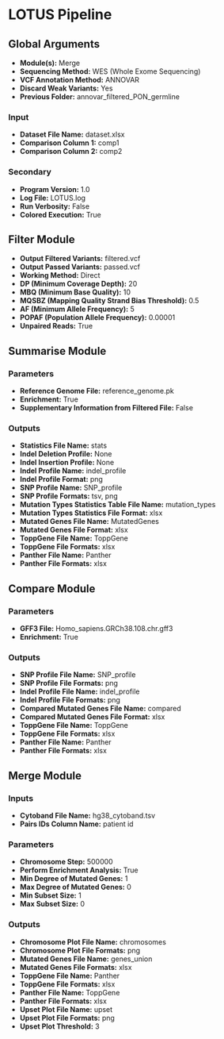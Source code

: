 # LOTUS Pipeline

## Global Arguments

- **Module(s):** Merge
- **Sequencing Method:** WES (Whole Exome Sequencing)
- **VCF Annotation Method:** ANNOVAR
- **Discard Weak Variants:** Yes
- **Previous Folder:** annovar_filtered_PON_germline

### Input

- **Dataset File Name:** dataset.xlsx
- **Comparison Column 1:** comp1
- **Comparison Column 2:** comp2

### Secondary

- **Program Version:** 1.0
- **Log File:** LOTUS.log
- **Run Verbosity:** False
- **Colored Execution:** True

## Filter Module

- **Output Filtered Variants:** filtered.vcf
- **Output Passed Variants:** passed.vcf
- **Working Method:** Direct
- **DP (Minimum Coverage Depth):** 20
- **MBQ (Minimum Base Quality):** 10
- **MQSBZ (Mapping Quality Strand Bias Threshold):** 0.5
- **AF (Minimum Allele Frequency):** 5
- **POPAF (Population Allele Frequency):** 0.00001
- **Unpaired Reads:** True

## Summarise Module

### Parameters

- **Reference Genome File:** reference_genome.pk
- **Enrichment:** True
- **Supplementary Information from Filtered File:** False

### Outputs

- **Statistics File Name:** stats
- **Indel Deletion Profile:** None
- **Indel Insertion Profile:** None
- **Indel Profile Name:** indel_profile
- **Indel Profile Format:** png
- **SNP Profile Name:** SNP_profile
- **SNP Profile Formats:** tsv, png
- **Mutation Types Statistics Table File Name:** mutation_types
- **Mutation Types Statistics File Format:** xlsx
- **Mutated Genes File Name:** MutatedGenes
- **Mutated Genes File Format:** xlsx
- **ToppGene File Name:** ToppGene
- **ToppGene File Formats:** xlsx
- **Panther File Name:** Panther
- **Panther File Formats:** xlsx

## Compare Module

### Parameters

- **GFF3 File:** Homo_sapiens.GRCh38.108.chr.gff3
- **Enrichment:** True

### Outputs

- **SNP Profile File Name:** SNP_profile
- **SNP Profile File Formats:** png
- **Indel Profile File Name:** indel_profile
- **Indel Profile File Formats:** png
- **Compared Mutated Genes File Name:** compared
- **Compared Mutated Genes File Format:** xlsx
- **ToppGene File Name:** ToppGene
- **ToppGene File Formats:** xlsx
- **Panther File Name:** Panther
- **Panther File Formats:** xlsx

## Merge Module

### Inputs

- **Cytoband File Name:** hg38_cytoband.tsv
- **Pairs IDs Column Name:** patient id

### Parameters

- **Chromosome Step:** 500000
- **Perform Enrichment Analysis:** True
- **Min Degree of Mutated Genes:** 1
- **Max Degree of Mutated Genes:** 0
- **Min Subset Size:** 1
- **Max Subset Size:** 0

### Outputs

- **Chromosome Plot File Name:** chromosomes
- **Chromosome Plot File Formats:** png
- **Mutated Genes File Name:** genes_union
- **Mutated Genes File Formats:** xlsx
- **ToppGene File Name:** Panther
- **ToppGene File Formats:** xlsx
- **Panther File Name:** ToppGene
- **Panther File Formats:** xlsx
- **Upset Plot File Name:** upset
- **Upset Plot File Formats:** png
- **Upset Plot Threshold:** 3
